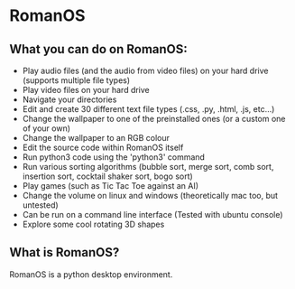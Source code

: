 # RomanOS

## What you can do on RomanOS:
- Play audio files (and the audio from video files) on your hard drive (supports multiple file types)
- Play video files on your hard drive
- Navigate your directories
- Edit and create 30 different text file types (.css, .py, .html, .js, etc...)
- Change the wallpaper to one of the preinstalled ones (or a custom one of your own)
- Change the wallpaper to an RGB colour
- Edit the source code within RomanOS itself
- Run python3 code using the 'python3' command
- Run various sorting algorithms (bubble sort, merge sort, comb sort, insertion sort, cocktail shaker sort, bogo sort)
- Play games (such as Tic Tac Toe against an AI)
- Change the volume on linux and windows (theoretically mac too, but untested)
- Can be run on a command line interface (Tested with ubuntu console)
- Explore some cool rotating 3D shapes  

## What is RomanOS?

RomanOS is a python desktop environment.
